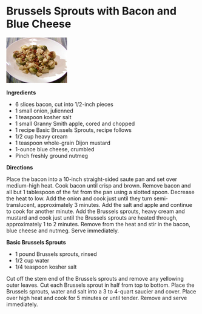 # Brussels Sprouts with Bacon and Blue Cheese
![brussels_sprouts.png](images/brussels_sprouts.png)

**Ingredients**

- 6 slices bacon, cut into 1/2-inch pieces
- 1 small onion, julienned
- 1 teaspoon kosher salt
- 1 small Granny Smith apple, cored and chopped
- 1 recipe Basic Brussels Sprouts, recipe follows
- 1/2 cup heavy cream
- 1 teaspoon whole-grain Dijon mustard
- 1-ounce blue cheese, crumbled
- Pinch freshly ground nutmeg

**Directions**

Place the bacon into a 10-inch straight-sided saute pan and set over medium-high heat. Cook bacon until crisp and brown. Remove bacon and all but 1 tablespoon of the fat from the pan using a slotted spoon. Decrease the heat to low. Add the onion and cook just until they turn semi-translucent, approximately 3 minutes. Add the salt and apple and continue to cook for another minute. Add the Brussels sprouts, heavy cream and mustard and cook just until the Brussels sprouts are heated through, approximately 1 to 2 minutes. Remove from the heat and stir in the bacon, blue cheese and nutmeg. Serve immediately.

**Basic Brussels Sprouts**

- 1 pound Brussels sprouts, rinsed
- 1/2 cup water
- 1/4 teaspoon kosher salt

Cut off the stem end of the Brussels sprouts and remove any yellowing outer leaves. Cut each Brussels sprout in half from top to bottom. Place the Brussels sprouts, water and salt into a 3 to 4-quart saucier and cover. Place over high heat and cook for 5 minutes or until tender. Remove and serve immediately.
